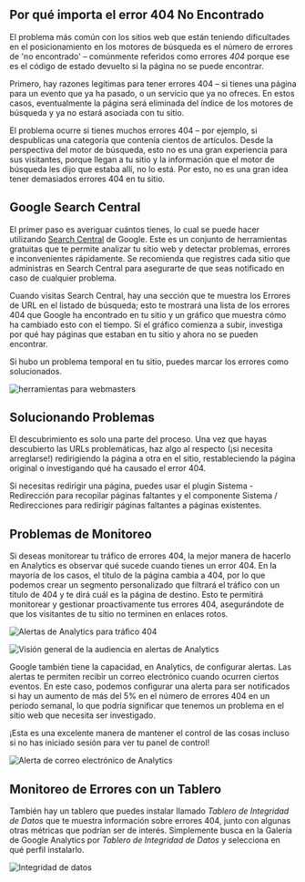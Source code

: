 <!-- Filename: Managing_404_Errors / Display title: Gestión de Errores 404   -->

## Por qué importa el error 404 No Encontrado

El problema más común con los sitios web que están teniendo dificultades en el posicionamiento en los motores de búsqueda es el número de errores de 'no encontrado' – comúnmente referidos como errores *404* porque ese es el código de estado devuelto si la página no se puede encontrar.

Primero, hay razones legítimas para tener errores 404 – si tienes una página para un evento que ya ha pasado, o un servicio que ya no ofreces. En estos casos, eventualmente la página será eliminada del índice de los motores de búsqueda y ya no estará asociada con tu sitio.

El problema ocurre si tienes muchos errores 404 – por ejemplo, si despublicas una categoría que contenía cientos de artículos. Desde la perspectiva del motor de búsqueda, esto no es una gran experiencia para sus visitantes, porque llegan a tu sitio y la información que el motor de búsqueda les dijo que estaba allí, no lo está. Por esto, no es una gran idea tener demasiados errores 404 en tu sitio.

## Google Search Central

El primer paso es averiguar cuántos tienes, lo cual se puede hacer utilizando [Search Central](https://developers.google.com/search) de Google. Este es un conjunto de herramientas gratuitas que te permite analizar tu sitio web y detectar problemas, errores e inconvenientes rápidamente. Se recomienda que registres cada sitio que administras en Search Central para asegurarte de que seas notificado en caso de cualquier problema.

Cuando visitas Search Central, hay una sección que te muestra los Errores de URL en el listado de búsqueda; esto te mostrará una lista de los errores 404 que Google ha encontrado en tu sitio y un gráfico que muestra cómo ha cambiado esto con el tiempo. Si el gráfico comienza a subir, investiga por qué hay páginas que estaban en tu sitio y ahora no se pueden encontrar.

Si hubo un problema temporal en tu sitio, puedes marcar los errores como solucionados.

![herramientas para webmasters](../../../en/images/performance/404-discovery.png)

## Solucionando Problemas

El descubrimiento es solo una parte del proceso. Una vez que hayas descubierto las URLs problemáticas, haz algo al respecto (¡si necesita arreglarse!) redirigiendo la página a otra en el sitio, restableciendo la página original o investigando qué ha causado el error 404.

Si necesitas redirigir una página, puedes usar el plugin Sistema - Redirección para recopilar páginas faltantes y el componente Sistema / Redirecciones para redirigir páginas faltantes a páginas existentes.

## Problemas de Monitoreo

Si deseas monitorear tu tráfico de errores 404, la mejor manera de hacerlo en Analytics es observar qué sucede cuando tienes un error 404. En la mayoría de los casos, el título de la página cambia a 404, por lo que podemos crear un segmento personalizado que filtrará el tráfico con un título de 404 y te dirá cuál es la página de destino. Esto te permitirá monitorear y gestionar proactivamente tus errores 404, asegurándote de que los visitantes de tu sitio no terminen en enlaces rotos.

![Alertas de Analytics para tráfico 404](../../../en/images/performance/404-analytics-alerts.png)

![Visión general de la audiencia en alertas de Analytics](../../../en/images/performance/404-analytics-alerts-2.png)

Google también tiene la capacidad, en Analytics, de configurar alertas. Las alertas te permiten recibir un correo electrónico cuando ocurren ciertos eventos. En este caso, podemos configurar una alerta para ser notificados si hay un aumento de más del 5% en el número de errores 404 en un período semanal, lo que podría significar que tenemos un problema en el sitio web que necesita ser investigado.

¡Esta es una excelente manera de mantener el control de las cosas incluso si no has iniciado sesión para ver tu panel de control!

![Alerta de correo electrónico de Analytics](../../../en/images/performance/404-analytics-alerts-email.png)

## Monitoreo de Errores con un Tablero

También hay un tablero que puedes instalar llamado *Tablero de Integridad de Datos* que te muestra información sobre errores 404, junto con algunas otras métricas que podrían ser de interés. Simplemente busca en la Galería de Google Analytics por *Tablero de Integridad de Datos* y selecciona en qué perfil instalarlo.

![Integridad de datos](../../../en/images/performance/404-data-integrity.png)

